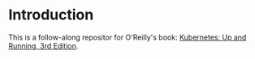 # Introduction

This is a follow-along repositor for O'Reilly's book: [Kubernetes: Up and Running, 3rd Edition](https://learning.oreilly.com/library/view/kubernetes-up-and/9781098110192/).